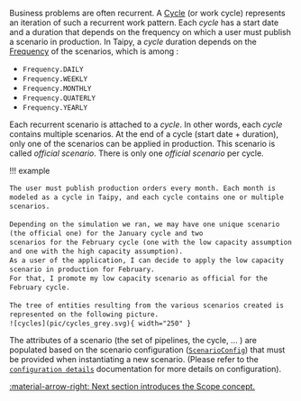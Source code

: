 Business problems are often recurrent. A [Cycle](../../../reference/#taipy.core.cycle.cycle.Cycle)
(or work cycle) represents an iteration of such a recurrent work
pattern. Each _cycle_ has a start date and a duration that depends on the frequency on which a user must publish
a scenario in production. In Taipy, a _cycle_ duration depends on the
[Frequency](../../../reference/#taipy.core.common.frequency.Frequency) of the scenarios, which is among :

- `Frequency.DAILY`
- `Frequency.WEEKLY`
- `Frequency.MONTHLY`
- `Frequency.QUATERLY`
- `Frequency.YEARLY`

Each recurrent scenario is attached to a _cycle_. In other words, each _cycle_ contains multiple scenarios. At the end
of a cycle (start date + duration), only one of the scenarios can be applied in production. This scenario is
called _official scenario_. There is only one _official scenario_ per cycle.

!!! example

    The user must publish production orders every month. Each month is
    modeled as a cycle in Taipy, and each cycle contains one or multiple scenarios.

    Depending on the simulation we ran, we may have one unique scenario (the official one) for the January cycle and two
    scenarios for the February cycle (one with the low capacity assumption and one with the high capacity assumption).
    As a user of the application, I can decide to apply the low capacity scenario in production for February.
    For that, I promote my low capacity scenario as official for the February cycle.

    The tree of entities resulting from the various scenarios created is represented on the following picture.
    ![cycles](pic/cycles_grey.svg){ width="250" }

The attributes of a scenario (the set of pipelines, the cycle, ... ) are populated based on the scenario configuration
([`ScenarioConfig`](../../../reference/#taipy.core.config.scenario_config.ScenarioConfig)) that
must be provided when instantiating a new scenario. (Please refer to the
[`configuration details`](../config/scenario-config.md) documentation for more
details on configuration).

[:material-arrow-right: Next section introduces the Scope concept.](scope.md)
